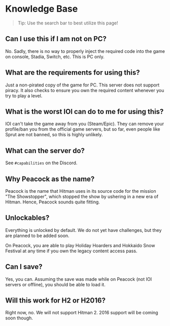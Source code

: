 # Knowledge Base

> Tip: Use the search bar to best utilize this page!

## Can I use this if I am not on PC?

No. Sadly, there is no way to properly inject the required code into the game on console, Stadia, Switch, etc. This is PC only.

## What are the requirements for using this?

Just a non-pirated copy of the game for PC. This server does not support piracy. It also checks to ensure you own the required content whenever you try to play a level.

## What is the worst IOI can do to me for using this?

IOI can't take the game away from you (Steam/Epic). They can remove your profile/ban you from the official game servers, but so far, even people like Sprut are not banned, so this is highly unlikely.

## What can the server do?

See `#capabilities` on the Discord.

## Why Peacock as the name?

Peacock is the name that Hitman uses in its source code for the mission "The Showstopper", which stopped the show by ushering in a new era of Hitman. Hence, Peacock sounds quite fitting.

## Unlockables?

Everything is unlocked by default. We do not yet have challenges, but they are planned to be added soon.

On Peacock, you are able to play Holiday Hoarders and Hokkaido Snow Festival at any time if you own the legacy content access pass.

## Can I save?

Yes, you can. Assuming the save was made while on Peacock (not IOI servers or offline), you should be able to load it.

## Will this work for H2 or H2016?

Right now, no. We will not support Hitman 2. 2016 support will be coming soon though.
